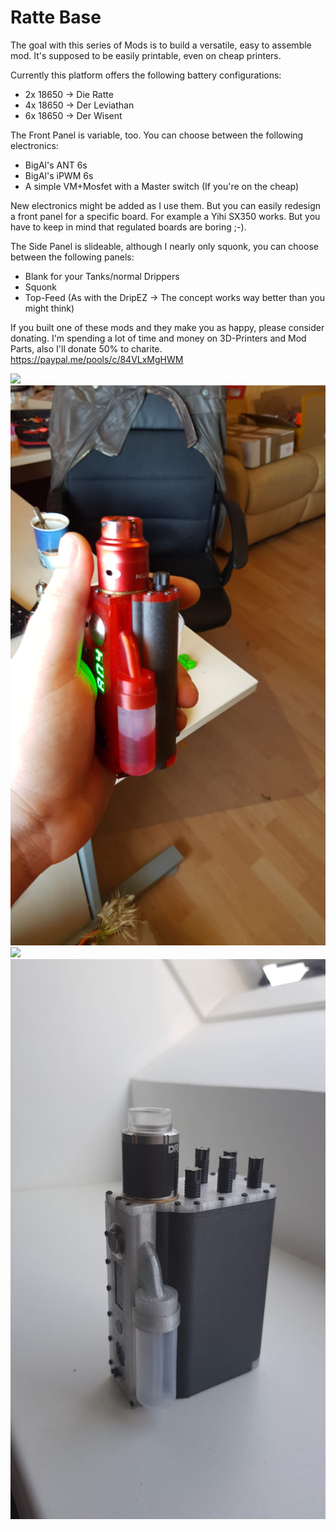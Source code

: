 # Ratte Base
The goal with this series of Mods is to build a versatile, easy to assemble mod. It's supposed to be easily printable, even on cheap printers.

Currently this platform offers the following battery configurations:
- 2x 18650 -> Die Ratte
- 4x 18650 -> Der Leviathan
- 6x 18650 ->  Der Wisent

The Front Panel is variable, too. You can choose between the following electronics:
- BigAl's ANT 6s
- BigAl's iPWM 6s
- A simple VM+Mosfet with a Master switch (If you're on the cheap)

New electronics might be added as I use them. But you can easily redesign a front panel for a specific board. For example a Yihi SX350 works. But you have to keep in mind that regulated boards are boring ;-).

The Side Panel is slideable, although I nearly only squonk, you can choose between the following panels:
- Blank for your Tanks/normal Drippers
- Squonk
- Top-Feed (As with the DripEZ -> The concept works way better than you might think)

If you built one of these mods and they make you as happy, please consider donating. I'm spending a lot of time and money on 3D-Printers and Mod Parts, also I'll donate 50% to charite.
https://paypal.me/pools/c/84VLxMgHWM

![](https://github.com/johannes-otto/Librecig/blob/master/Ratte%20and%20Variations/images/Leviathan%20Squonk.png)
![](https://github.com/johannes-otto/Librecig/blob/master/Ratte%20and%20Variations/images/Ratte%20Squonk%20iPWM.png)
![](https://github.com/johannes-otto/Librecig/blob/master/Ratte%20and%20Variations/images/Ratte%20Top%20Feed%20Mosfet.png)
![](https://github.com/johannes-otto/Librecig/blob/master/Ratte%20and%20Variations/images/Wisent%20Squonk%20ANT.png)
